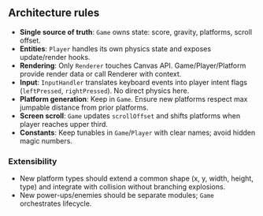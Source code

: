 ## Architecture rules

- **Single source of truth**: `Game` owns state: score, gravity, platforms, scroll offset.
- **Entities**: `Player` handles its own physics state and exposes update/render hooks.
- **Rendering**: Only `Renderer` touches Canvas API. Game/Player/Platform provide render data or call Renderer with context.
- **Input**: `InputHandler` translates keyboard events into player intent flags (`leftPressed`, `rightPressed`). No direct physics here.
- **Platform generation**: Keep in `Game`. Ensure new platforms respect max jumpable distance from prior platforms.
- **Screen scroll**: `Game` updates `scrollOffset` and shifts platforms when player reaches upper third.
- **Constants**: Keep tunables in `Game`/`Player` with clear names; avoid hidden magic numbers.

### Extensibility

- New platform types should extend a common shape (x, y, width, height, type) and integrate with collision without branching explosions.
- New power-ups/enemies should be separate modules; `Game` orchestrates lifecycle.


